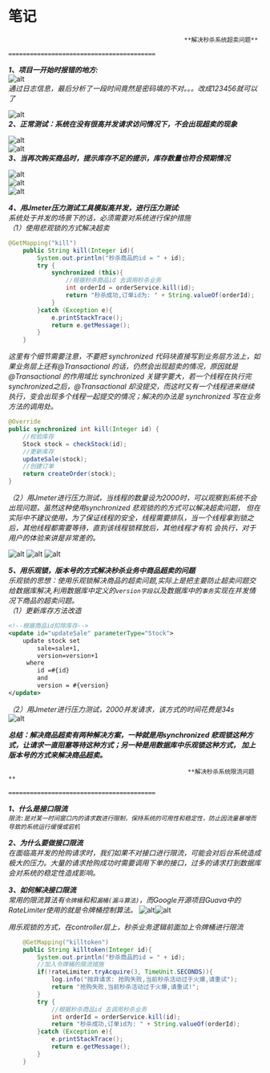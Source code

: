 # 笔记  
                                                     **解决秒杀系统超卖问题**  
                                            =========================================  
***1、项目一开始时报错的地方:***  
![alt](https://github.com/Microvolume/miaosha/blob/master/src/main/resources/static/image/%E6%88%AA%E5%9B%BE0.png?raw=true)  
*通过日志信息，最后分析了一段时间竟然是密码填的不对。。。改成123456就可以了*  

![alt](https://github.com/Microvolume/miaosha/blob/master/src/main/resources/static/image/%E6%88%AA%E5%9B%BE.png?raw=true)  
***2、正常测试：系统在没有很高并发请求访问情况下，不会出现超卖的现象***  

![alt](https://github.com/Microvolume/miaosha/blob/master/src/main/resources/static/image/%E6%88%AA%E5%9B%BE%20(1).png?raw=true)  
![alt](https://github.com/Microvolume/miaosha/blob/master/src/main/resources/static/image/%E6%88%AA%E5%9B%BE%20(2).png?raw=true)  
***3、当再次购买商品时，提示库存不足的提示，库存数量也符合预期情况***  

![alt](https://github.com/Microvolume/miaosha/blob/master/src/main/resources/static/image/%E6%88%AA%E5%9B%BE%20(3).png?raw=true)  
![alt](https://github.com/Microvolume/miaosha/blob/master/src/main/resources/static/image/%E6%88%AA%E5%9B%BE%20(4).png?raw=true)  
![alt](https://github.com/Microvolume/miaosha/blob/master/src/main/resources/static/image/%E6%88%AA%E5%9B%BE%20(5).png?raw=true)  

***4、用Jmeter压力测试工具模拟高并发，进行压力测试:***  
  *系统处于并发的场景下的话，必须需要对系统进行保护措施*  
  *（1）使用悲观锁的方式解决超卖*
```java
@GetMapping("kill")
    public String kill(Integer id){
        System.out.println("秒杀商品的id = " + id);
        try {
            synchronized (this){
                //根据秒杀商品id 去调用秒杀业务
                int orderId = orderService.kill(id);
                return "秒杀成功,订单id为: " + String.valueOf(orderId);
            }
        }catch (Exception e){
            e.printStackTrace();
            return e.getMessage();
        }
    }
```  
   *这里有个细节需要注意，不要把 synchronized 代码块直接写到业务层方法上，如果业务层上还有@Transactional 的话，仍然会出现超卖的情况，原因就是@Transactional 的作用域比 synchronized 关键字要大，若一个线程在执行完synchronized之后，@Transactional 却没提交，而这时又有一个线程进来继续执行，变会出现多个线程一起提交的情况；解决的办法是 synchronized 写在业务方法的调用处。*  
```java
@Override
public synchronized int kill(Integer id) {
    //校验库存
    Stock stock = checkStock(id);
    //更新库存
    updateSale(stock);
    //创建订单
    return createOrder(stock);
}
```  
  *（2）用Jmeter进行压力测试，当线程的数量设为2000时，可以观察到系统不会出现问题，虽然这种使用synchronized 悲观锁的的方式可以解决超卖问题，
但在实际中不建议使用，为了保证线程的安全，线程需要排队，当一个线程拿到锁之后，其他线程都需要等待，直到该线程锁释放后，其他线程才有机
会执行，对于用户的体验来讲是非常差的。*

![alt](https://github.com/Microvolume/miaosha/blob/master/src/main/resources/static/image/%E6%88%AA%E5%9B%BE%20(6).png?raw=true) 
![alt](https://github.com/Microvolume/miaosha/blob/master/src/main/resources/static/image/%E6%88%AA%E5%9B%BE%20(7).png?raw=true) 
![alt](https://github.com/Microvolume/miaosha/blob/master/src/main/resources/static/image/%E6%88%AA%E5%9B%BE%20(8).png?raw=true)  

***5、用乐观锁，版本号的方式解决秒杀业务中商品超卖的问题***  
*乐观锁的思想：使用乐观锁解决商品的超卖问题,实际上是把主要防止超卖问题交给数据库解决,利用数据库中定义的`version字段`以及数据库中的`事务`实现在并发情况下商品的超卖问题。*  
*（1）更新库存方法改造*  
```xml
<!--根据商品id扣除库存-->
<update id="updateSale" parameterType="Stock">
    update stock set
        sale=sale+1,
        version=version+1
     where
        id =#{id}
        and
        version = #{version}
</update>
```  
*（2）用Jmeter进行压力测试，2000并发请求，该方式的时间花费是34s*  
![alt](https://github.com/Microvolume/miaosha/blob/master/src/main/resources/static/image/%E6%88%AA%E5%9B%BE%20(9).png?raw=true) 

***总结：解决商品超卖有两种解决方案，一种就是用synchronized 悲观锁这种方式，让请求一直阻塞等待这种方式；另一种是用数据库中乐观锁这种方式，
加上版本号的方式来解决商品超卖。***



                                                      **解决秒杀系统限流问题**  
                                            =========================================  
***1、什么是接口限流***  
    *`限流:是对某一时间窗口内的请求数进行限制，保持系统的可用性和稳定性，防止因流量暴增而导致的系统运行缓慢或宕机`*

***2、为什么要做接口限流***  
    *在面临高并发的抢购请求时，我们如果不对接口进行限流，可能会对后台系统造成极大的压力。大量的请求抢购成功时需要调用下单的接口，过多的请求打到数据库会对系统的稳定性造成影响。*

***3、如何解决接口限流***  
    *常用的限流算法有`令牌桶`和和`漏桶(漏斗算法)`，而Google开源项目Guava中的RateLimiter使用的就是令牌桶控制算法。*
![alt](https://github.com/Microvolume/miaosha/blob/master/src/main/resources/static/image/%E6%BC%8F%E6%96%97%E7%AE%97%E6%B3%95.jpeg?raw=true)![alt](https://github.com/Microvolume/miaosha/blob/master/src/main/resources/static/image/%E4%BB%A4%E7%89%8C%E6%A1%B6%E7%AE%97%E6%B3%95.jpeg?raw=true)
    
*用乐观锁的方式，在controller层上，秒杀业务逻辑前面加上令牌桶进行限流*  

```java
    @GetMapping("killtoken")
    public String killtoken(Integer id){
        System.out.println("秒杀商品的id = " + id);
        //加入令牌桶的限流措施
        if(!rateLimiter.tryAcquire(3, TimeUnit.SECONDS)){
            log.info("抛弃请求: 抢购失败,当前秒杀活动过于火爆,请重试");
            return "抢购失败,当前秒杀活动过于火爆,请重试!";
        }
        try {
            //根据秒杀商品id 去调用秒杀业务
            int orderId = orderService.kill(id);
            return "秒杀成功,订单id为: " + String.valueOf(orderId);
        }catch (Exception e){
            e.printStackTrace();
            return e.getMessage();
        }
    }
```
                                     


